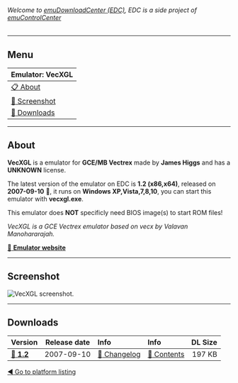 ###### Welcome to [emuDownloadCenter (EDC)](https://github.com/PhoenixInteractiveNL/emuDownloadCenter/wiki/), EDC is a side project of [emuControlCenter](https://github.com/PhoenixInteractiveNL/emuControlCenter/wiki/)
***
## Menu
| **Emulator: VecXGL** |
|:---------|
| [:clipboard: About](#about) |
| [:sunrise: Screenshot](#screenshot) |
| [:floppy_disk: Downloads](#downloads) |
***
## About
**VecXGL** is a emulator for **GCE/MB Vectrex** made by **James Higgs** and has a **UNKNOWN** license.

The latest version of the emulator on EDC is **1.2 (x86,x64)**, released on **2007-09-10** :triangular_flag_on_post:, it runs on **Windows XP,Vista,7,8,10**, you can start this emulator with **vecxgl.exe**.

This emulator does **NOT** specificly need BIOS image(s) to start ROM files!

_VecXGL is a GCE Vectrex emulator based on vecx by Valavan Manohararajah._

[:link: **Emulator website**](http://jum.pdroms.de/emulators/emul.html)
***
## Screenshot
![](https://raw.githubusercontent.com/PhoenixInteractiveNL/emuDownloadCenter/master/hooks/vecxgl/screen.jpg "VecXGL screenshot.")
***
## Downloads
| Version  | Release date  | Info       | Info       | DL Size    |
|:---------|:-------------:|:-----------|:-----------|-----------:|
| [:floppy_disk: **1.2**](https://github.com/PhoenixInteractiveNL/edc-repo0006/raw/master/vecxgl/1.2.7z) | 2007-09-10 | [:page_facing_up: Changelog](https://github.com/PhoenixInteractiveNL/edc-repo0006/blob/master/vecxgl/1.2_changelog.txt) | [:mag_right: Contents](https://github.com/PhoenixInteractiveNL/edc-repo0006/blob/master/vecxgl/1.2_contents.txt) | 197 KB |

[:arrow_backward: Go to platform listing](https://github.com/PhoenixInteractiveNL/emuDownloadCenter/wiki/EDC-Platform-List)
